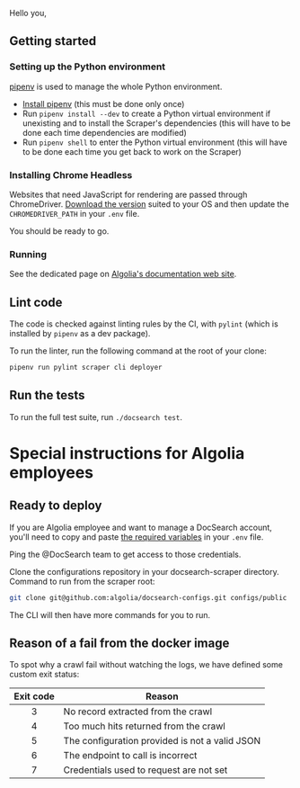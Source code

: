 Hello you,

## Getting started

### Setting up the Python environment

[pipenv][1] is used to manage the whole Python environment.

- [Install pipenv][2] (this must be done only once)
- Run `pipenv install --dev` to create a Python virtual environment if
  unexisting and to install the Scraper's dependencies (this will have
  to be done each time dependencies are modified)
- Run `pipenv shell` to enter the Python virtual environment (this will have
  to be done each time you get back to work on the Scraper)

### Installing Chrome Headless

Websites that need JavaScript for rendering are passed through ChromeDriver.
[Download the version][4] suited to your OS and then update the
`CHROMEDRIVER_PATH` in your `.env` file.

You should be ready to go.

### Running

See the dedicated page on [Algolia's documentation web site](https://community.algolia.com/docsearch/run-your-own.html).

## Lint code

The code is checked against linting rules by the CI, with `pylint`
(which is installed by `pipenv` as a dev package).

To run the linter, run the following command at the root of
your clone:
```bash
pipenv run pylint scraper cli deployer
```

## Run the tests

To run the full test suite, run `./docsearch test`.

# Special instructions for Algolia employees

## Ready to deploy

If you are Algolia employee and want to manage a DocSearch account, you'll need
to copy and paste [the required variables][3] in your `.env` file.

Ping the @DocSearch team to get access to those credentials.

Clone the configurations repository in your docsearch-scraper directory. Command
to run from the scraper root:

```bash
git clone git@github.com:algolia/docsearch-configs.git configs/public
```

The CLI will then have more commands for you to run.

## Reason of a fail from the docker image

To spot why a crawl fail without watching the logs, we have defined some custom 
exit status:

| Exit code | Reason                                         |
|:---------:|------------------------------------------------|
|     3     | No record extracted from the crawl             |
|     4     | Too much hits returned from the crawl          |
|     5     | The configuration provided is not a valid JSON |
|     6     | The endpoint to call is incorrect              |
|     7     | Credentials used to request are not set        |


[1]: https://github.com/pypa/pipenv
[2]: https://pipenv.readthedocs.io/en/latest/install/#installing-pipenv
[3]: ./.env.example
[4]: http://chromedriver.chromium.org/downloads
